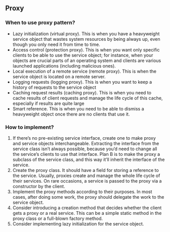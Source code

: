 ﻿## Proxy

### When to use proxy pattern?

- Lazy initialization (virtual proxy). This is when you have a
heavyweight service object that wastes system resources by
being always up, even though you only need it from time
to time. 
- Access control (protection proxy). This is when you want only
  specific clients to be able to use the service object; for
  instance, when your objects are crucial parts of an operating
  system and clients are various launched applications (including malicious ones). 
- Local execution of a remote service (remote proxy). This is
  when the service object is located on a remote server.
- Logging requests (logging proxy). This is when you want to
  keep a history of requests to the service object 
- Caching request results (caching proxy). This is when you need
  to cache results of client requests and manage the life cycle of
  this cache, especially if results are quite large 
- Smart reference. This is when you need to be able to dismiss a
  heavyweight object once there are no clients that use it.  

### How to implement? 

1. If there’s no pre-existing service interface, create one to make proxy and service objects interchangeable. Extracting the
interface from the service class isn’t always possible, because
you’d need to change all the service’s clients to use that
interface. Plan B is to make the proxy a subclass of the service
class, and this way it’ll inherit the interface of the service.
2. Create the proxy class. It should have a field for storing a reference to the service. Usually, proxies create and manage the
   whole life cycle of their services. On rare occasions, a service is passed to the proxy via a constructor by the client.
3. Implement the proxy methods according to their purposes. In
   most cases, after doing some work, the proxy should delegate
   the work to the service object.
4. Consider introducing a creation method that decides whether
   the client gets a proxy or a real service. This can be a simple static method in the proxy class or a full-blown factory method.
5. Consider implementing lazy initialization for the service
   object.
 
